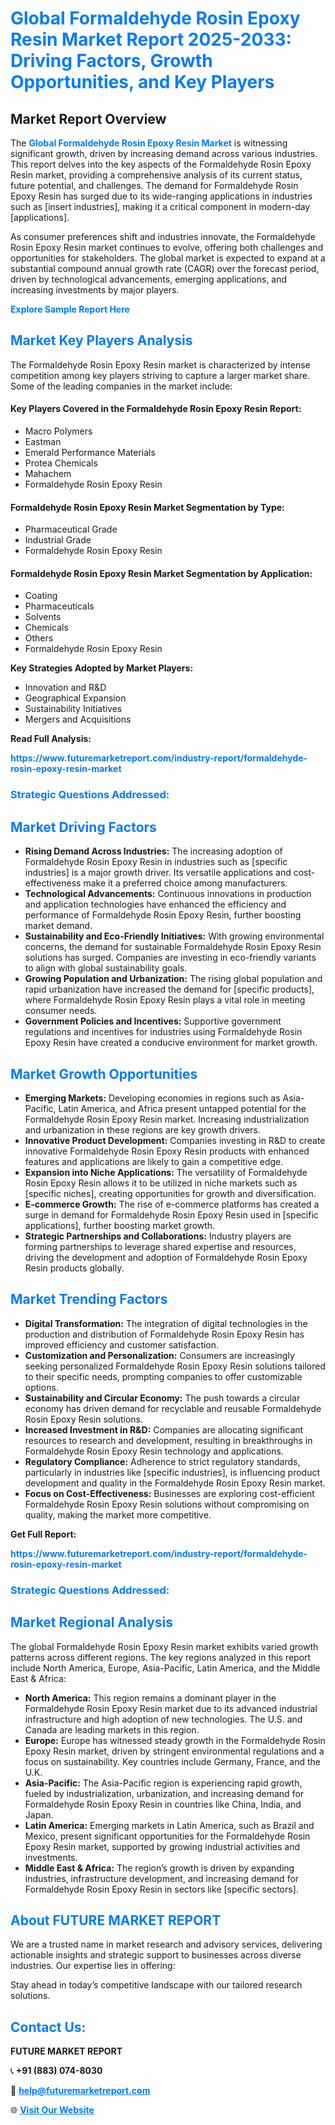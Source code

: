 <h1 style="color: #007BFF;">Global Formaldehyde Rosin Epoxy Resin Market Report 2025-2033: Driving Factors, Growth Opportunities, and Key Players</h1>

<section id="overview">
<h2>Market Report Overview</h2>
<p>The <a href="https://www.futuremarketreport.com/industry-report/formaldehyde-rosin-epoxy-resin-market" style="color: #007BFF; text-decoration: none;"><strong>Global Formaldehyde Rosin Epoxy Resin Market</strong></a> is witnessing significant growth, driven by increasing demand across various industries. This report delves into the key aspects of the Formaldehyde Rosin Epoxy Resin market, providing a comprehensive analysis of its current status, future potential, and challenges. The demand for Formaldehyde Rosin Epoxy Resin has surged due to its wide-ranging applications in industries such as [insert industries], making it a critical component in modern-day [applications].</p>
<p>As consumer preferences shift and industries innovate, the Formaldehyde Rosin Epoxy Resin market continues to evolve, offering both challenges and opportunities for stakeholders. The global market is expected to expand at a substantial compound annual growth rate (CAGR) over the forecast period, driven by technological advancements, emerging applications, and increasing investments by major players.</p>
</section>

<section id="overview">
<p><a href="https://www.futuremarketreport.com/request-sample/reportId=97356" style="color: #007BFF; text-decoration: none;"><strong>Explore Sample Report Here</strong></a></p>
</section>

<section id="key-players">
<h2 style="color: #007BFF;">Market Key Players Analysis</h2>
<p>The Formaldehyde Rosin Epoxy Resin market is characterized by intense competition among key players striving to capture a larger market share. Some of the leading companies in the market include:</p>
<h4>Key Players Covered in the Formaldehyde Rosin Epoxy Resin Report:</h4>
<ul><li>Macro Polymers</li><li>Eastman</li><li>Emerald Performance Materials</li><li>Protea Chemicals</li><li>Mahachem</li><li>Formaldehyde Rosin Epoxy Resin</li></ul>
<h4>Formaldehyde Rosin Epoxy Resin Market Segmentation by Type:</h4>
<ul><li>Pharmaceutical Grade</li><li>Industrial Grade</li><li>Formaldehyde Rosin Epoxy Resin</li></ul>

<h4>Formaldehyde Rosin Epoxy Resin Market Segmentation by Application:</h4>
<ul><li>Coating</li><li>Pharmaceuticals</li><li>Solvents</li><li>Chemicals</li><li>Others</li><li>Formaldehyde Rosin Epoxy Resin</li></ul>
<p><strong>Key Strategies Adopted by Market Players:</strong></p>
<ul>
<li>Innovation and R&D</li>
<li>Geographical Expansion</li>
<li>Sustainability Initiatives</li>
<li>Mergers and Acquisitions</li>
</ul>
</section>

<section>
<p><strong>Read Full Analysis: </strong></p><a href="https://www.futuremarketreport.com/industry-report/formaldehyde-rosin-epoxy-resin-market" style="color: #007BFF; text-decoration: none;"><strong>https://www.futuremarketreport.com/industry-report/formaldehyde-rosin-epoxy-resin-market</strong></a>
<h3 style="color: #007BFF;">Strategic Questions Addressed:</h3>
</section>

<section id="driving-factors">
<h2 style="color: #007BFF;">Market Driving Factors</h2>
<ul>
<li><strong>Rising Demand Across Industries:</strong> The increasing adoption of Formaldehyde Rosin Epoxy Resin in industries such as [specific industries] is a major growth driver. Its versatile applications and cost-effectiveness make it a preferred choice among manufacturers.</li>
<li><strong>Technological Advancements:</strong> Continuous innovations in production and application technologies have enhanced the efficiency and performance of Formaldehyde Rosin Epoxy Resin, further boosting market demand.</li>
<li><strong>Sustainability and Eco-Friendly Initiatives:</strong> With growing environmental concerns, the demand for sustainable Formaldehyde Rosin Epoxy Resin solutions has surged. Companies are investing in eco-friendly variants to align with global sustainability goals.</li>
<li><strong>Growing Population and Urbanization:</strong> The rising global population and rapid urbanization have increased the demand for [specific products], where Formaldehyde Rosin Epoxy Resin plays a vital role in meeting consumer needs.</li>
<li><strong>Government Policies and Incentives:</strong> Supportive government regulations and incentives for industries using Formaldehyde Rosin Epoxy Resin have created a conducive environment for market growth.</li>
</ul>
</section>

<section id="growth-opportunities">
<h2 style="color: #007BFF;">Market Growth Opportunities</h2>
<ul>
<li><strong>Emerging Markets:</strong> Developing economies in regions such as Asia-Pacific, Latin America, and Africa present untapped potential for the Formaldehyde Rosin Epoxy Resin market. Increasing industrialization and urbanization in these regions are key growth drivers.</li>
<li><strong>Innovative Product Development:</strong> Companies investing in R&D to create innovative Formaldehyde Rosin Epoxy Resin products with enhanced features and applications are likely to gain a competitive edge.</li>
<li><strong>Expansion into Niche Applications:</strong> The versatility of Formaldehyde Rosin Epoxy Resin allows it to be utilized in niche markets such as [specific niches], creating opportunities for growth and diversification.</li>
<li><strong>E-commerce Growth:</strong> The rise of e-commerce platforms has created a surge in demand for Formaldehyde Rosin Epoxy Resin used in [specific applications], further boosting market growth.</li>
<li><strong>Strategic Partnerships and Collaborations:</strong> Industry players are forming partnerships to leverage shared expertise and resources, driving the development and adoption of Formaldehyde Rosin Epoxy Resin products globally.</li>
</ul>
</section>

<section id="trending-factors">
<h2 style="color: #007BFF;">Market Trending Factors</h2>
<ul>
<li><strong>Digital Transformation:</strong> The integration of digital technologies in the production and distribution of Formaldehyde Rosin Epoxy Resin has improved efficiency and customer satisfaction.</li>
<li><strong>Customization and Personalization:</strong> Consumers are increasingly seeking personalized Formaldehyde Rosin Epoxy Resin solutions tailored to their specific needs, prompting companies to offer customizable options.</li>
<li><strong>Sustainability and Circular Economy:</strong> The push towards a circular economy has driven demand for recyclable and reusable Formaldehyde Rosin Epoxy Resin solutions.</li>
<li><strong>Increased Investment in R&D:</strong> Companies are allocating significant resources to research and development, resulting in breakthroughs in Formaldehyde Rosin Epoxy Resin technology and applications.</li>
<li><strong>Regulatory Compliance:</strong> Adherence to strict regulatory standards, particularly in industries like [specific industries], is influencing product development and quality in the Formaldehyde Rosin Epoxy Resin market.</li>
<li><strong>Focus on Cost-Effectiveness:</strong> Businesses are exploring cost-efficient Formaldehyde Rosin Epoxy Resin solutions without compromising on quality, making the market more competitive.</li>
</ul>
</section>

<section>
<p><strong>Get Full Report: </strong></p><a href="https://www.futuremarketreport.com/industry-report/formaldehyde-rosin-epoxy-resin-market" style="color: #007BFF; text-decoration: none;"><strong>https://www.futuremarketreport.com/industry-report/formaldehyde-rosin-epoxy-resin-market</strong></a>
<h3 style="color: #007BFF;">Strategic Questions Addressed:</h3>
</section>


<section id="regional-analysis">
<h2 style="color: #007BFF;">Market Regional Analysis</h2>
<p>The global Formaldehyde Rosin Epoxy Resin market exhibits varied growth patterns across different regions. The key regions analyzed in this report include North America, Europe, Asia-Pacific, Latin America, and the Middle East & Africa:</p>
<ul>
<li><strong>North America:</strong> This region remains a dominant player in the Formaldehyde Rosin Epoxy Resin market due to its advanced industrial infrastructure and high adoption of new technologies. The U.S. and Canada are leading markets in this region.</li>
<li><strong>Europe:</strong> Europe has witnessed steady growth in the Formaldehyde Rosin Epoxy Resin market, driven by stringent environmental regulations and a focus on sustainability. Key countries include Germany, France, and the U.K.</li>
<li><strong>Asia-Pacific:</strong> The Asia-Pacific region is experiencing rapid growth, fueled by industrialization, urbanization, and increasing demand for Formaldehyde Rosin Epoxy Resin in countries like China, India, and Japan.</li>
<li><strong>Latin America:</strong> Emerging markets in Latin America, such as Brazil and Mexico, present significant opportunities for the Formaldehyde Rosin Epoxy Resin market, supported by growing industrial activities and investments.</li>
<li><strong>Middle East & Africa:</strong> The region’s growth is driven by expanding industries, infrastructure development, and increasing demand for Formaldehyde Rosin Epoxy Resin in sectors like [specific sectors].</li>
</ul>
</section>

<footer>
<h2 style="color: #007BFF;">About FUTURE MARKET REPORT</h2>
<p>We are a trusted name in market research and advisory services, delivering actionable insights and strategic support to businesses across diverse industries. Our expertise lies in offering:</p>

<p>Stay ahead in today’s competitive landscape with our tailored research solutions.</p>

<h2 style="color: #007BFF;">Contact Us:</h2>
<p><strong>FUTURE MARKET REPORT</strong></p>
<p>📞 <strong>+91 (883) 074-8030</strong></p>
<p>📧 <strong><a href="mailto:help@futuremarketreport.com" style="color: #007BFF;">help@futuremarketreport.com</a></strong></p>
<p>🌐 <strong><a href="https://www.futuremarketreport.com/" style="color: #007BFF;">Visit Our Website</a></strong></p>
</footer>
